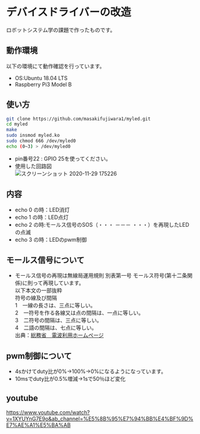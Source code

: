# デバイスドライバーの改造
ロボットシステム学の課題で作ったものです。
## 動作環境
以下の環境にて動作確認を行っています。  
  
- OS:Ubuntu 18.04 LTS
- Raspberry Pi3 Model B
## 使い方
```bash
git clone https://github.com/masakifujiwara1/myled.git  
cd myled  
make  
sudo insmod myled.ko  
sudo chmod 666 /dev/myled0  
echo (0~3) > /dev/myled0
```
- pin番号22 : GPIO 25を使ってください。
- 使用した回路図  
![スクリーンショット 2020-11-29 175226](https://user-images.githubusercontent.com/72371743/100537400-a9683380-326b-11eb-9b56-2a43d93f53ac.png)

## 内容
- echo 0 の時：LED消灯
- echo 1 の時：LED点灯
- echo 2 の時:モールス信号のSOS（・・・ －－－ ・・・）を再現したLEDの点滅
- echo 3 の時：LEDのpwm制御
## モールス信号について
- モールス信号の再現は無線局運用規則 別表第一号 モールス符号(第十二条関係)に則って再現しています。  
以下本文の一部抜粋  
符号の線及び間隔  
1　一線の長さは、三点に等しい。  
2　一符号を作る各線又は点の間隔は、一点に等しい。  
3　二符号の間隔は、三点に等しい。  
4　二語の間隔は、七点に等しい。  
出典：[総務省　電波利用ホームページ](https://www.tele.soumu.go.jp/horei/reiki_honbun/72393000001.html)  
## pwm制御について
- 4sかけてduty比が0%→100%→0%になるようになっています。
- 10msでduty比が0.5%増減→1sで50％ほど変化
## youtube
https://www.youtube.com/watch?v=1XYUYnG7E9o&ab_channel=%E5%8B%95%E7%94%BB%E4%BF%9D%E7%AE%A1%E5%BA%AB
